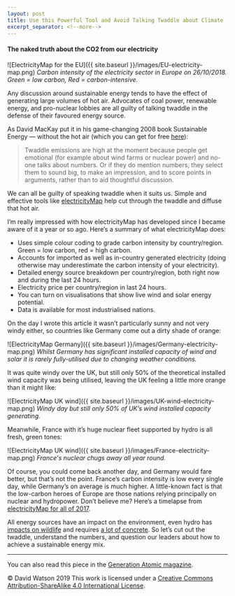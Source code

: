 ```yaml
---
layout: post
title: Use this Powerful Tool and Avoid Talking Twaddle about Climate
excerpt_separator: <!--more-->
---
```


#### The naked truth about the CO2 from our electricity

![ElectricityMap for the EU]({{ site.baseurl }}/images/EU-electricity-map.png)
*Carbon intensity of the electricity sector in Europe on 26/10/2018. Green = low carbon, Red = carbon-intensive.*

Any discussion around sustainable energy tends to have the effect of generating large volumes of hot air. Advocates of coal power, renewable energy, and pro-nuclear lobbies are all guilty of talking twaddle in the defense of their favoured energy source. 

<!--more-->

As David MacKay put it in his game-changing 2008 book Sustainable Energy — without the hot air (which you can get for free [here](http://www.inference.org.uk/sustainable/book/tex/sewtha.pdf)):

> Twaddle emissions are high at the moment because people get emotional (for example about wind farms or nuclear power) and no-one talks about numbers. Or if they do mention numbers, they select them to sound big, to make an impression, and to score points in arguments, rather than to aid thoughtful discussion.

We can all be guilty of speaking twaddle when it suits us. Simple and effective tools like [electricityMap](https://www.electricitymap.org/?page=map&solar=false&remote=true&wind=false) help cut through the twaddle and diffuse that hot air.



I’m really impressed with how electricityMap has developed since I became aware of it a year or so ago. Here’s a summary of what electricityMap does:

* Uses simple colour coding to grade carbon intensity by country/region. Green = low carbon, red = high carbon.
* Accounts for imported as well as in-country generated electricity (doing otherwise may underestimate the carbon intensity of your electricity).
* Detailed energy source breakdown per country/region, both right now and during the last 24 hours.
* Electricity price per country/region in last 24 hours.
* You can turn on visualisations that show live wind and solar energy potential.
* Data is available for most industrialised nations.

On the day I wrote this article it wasn’t particularly sunny and not very windy either, so countries like Germany come out a dirty shade of orange:

![ElectricityMap Germany]({{ site.baseurl }}/images/Germany-electricity-map.png)
*Whilst Germany has significant installed capacity of wind and solar it is rarely fully-utilised due to changing weather conditions.*

It was quite windy over the UK, but still only 50% of the theoretical installed wind capacity was being utilised, leaving the UK feeling a little more orange than it might like:

![ElectricityMap UK wind]({{ site.baseurl }}/images/UK-wind-electricity-map.png)
*Windy day but still only 50% of UK’s wind installed capacity generating.*

Meanwhile, France with it’s huge nuclear fleet supported by hydro is all fresh, green tones:

![ElectricityMap UK wind]({{ site.baseurl }}/images/France-electricity-map.png)
*France's nuclear chugs away all year round.*

Of course, you could come back another day, and Germany would fare better, but that’s not the point. France’s carbon intensity is low every single day, while Germany’s on average is much higher.
A little-known fact is that the low-carbon heroes of Europe are those nations relying principally on nuclear and hydropower. Don’t believe me? Here’s a timelapse from [electricityMap for all of 2017](https://www.youtube.com/watch?v=G6EOoC_kKI0).

All energy sources have an impact on the environment, even hydro has [impacts on wildlife](https://www.ucsusa.org/clean_energy/our-energy-choices/renewable-energy/environmental-impacts-hydroelectric-power.html#.W9L-cZNKhPY) and requires [a lot of concrete](http://environmentalprogress.org/health-and-safety/). So let’s cut out the twaddle, understand the numbers, and question our leaders about how to achieve a sustainable energy mix.

****
You can also read this piece in the [Generation Atomic magazine](https://medium.com/generation-atomic/use-this-powerful-tool-and-avoid-talking-twaddle-about-climate-df3958a553dd).

© David Watson 2019
This work is licensed under a [Creative Commons Attribution-ShareAlike 4.0 International License](https://creativecommons.org/licenses/by-sa/4.0/).
